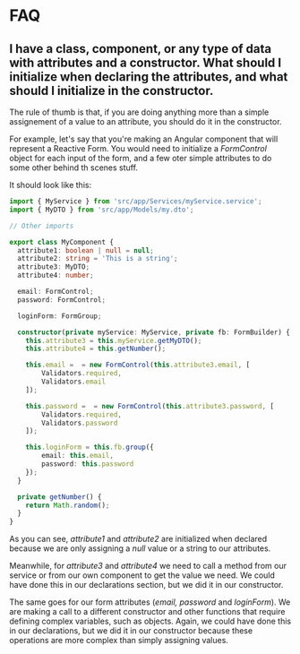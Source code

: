 # FAQ

## I have a class, component, or any type of data with attributes and a constructor. What should I initialize when declaring the attributes, and what should I initialize in the constructor.

The rule of thumb is that, if you are doing anything more than a simple assignement of a value to an attribute, you should do it in the constructor.

For example, let's say that you're making an Angular component that will represent a Reactive Form. You would need to initialize a _FormControl_ object for each input of the form, and a few oter simple attributes to do some other behind th scenes stuff.

It should look like this:

```ts
import { MyService } from 'src/app/Services/myService.service';
import { MyDTO } from 'src/app/Models/my.dto';

// Other imports

export class MyComponent {
  attribute1: boolean | null = null;
  attribute2: string = 'This is a string';
  attribute3: MyDTO;
  attribute4: number;

  email: FormControl;
  password: FormControl;

  loginForm: FormGroup;

  constructor(private myService: MyService, private fb: FormBuilder) {
    this.attribute3 = this.myService.getMyDTO();
    this.attribute4 = this.getNumber();

    this.email =  = new FormControl(this.attribute3.email, [
        Validators.required,
        Validators.email
    ]);

    this.password =  = new FormControl(this.attribute3.password, [
        Validators.required,
        Validators.password
    ]);

    this.loginForm = this.fb.group({
        email: this.email,
        password: this.password
    });
  }

  private getNumber() {
    return Math.random();
  }
}
```

As you can see, _attribute1_ and _attribute2_ are initialized when declared because we are only assigning a _null_ value or a string to our attributes.

Meanwhile, for _attribute3_ and _attribute4_ we need to call a method from our service or from our own component to get the value we need. We could have done this in our declarations section, but we did it in our constructor.

The same goes for our form attributes (_email, password_ and _loginForm_). We are making a call to a different constructor and other functions that require defining complex variables, such as objects. Again, we could have done this in our declarations, but we did it in our constructor because these operations are more complex than simply assigning values. 